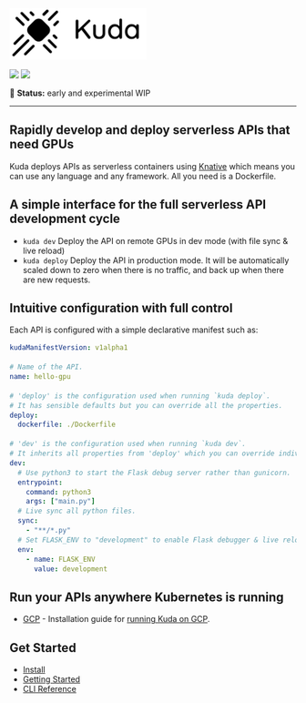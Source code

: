 <img src="docs/images/logo.png" width="241" height="90"/>

[![](https://circleci.com/gh/cyrildiagne/kuda/tree/master.svg?style=shield&circle-token=b14f5838ae2acabe21a8255070507f7e36ba510b)](https://circleci.com/gh/cyrildiagne/kuda)
[![](https://img.shields.io/github/v/release/cyrildiagne/kuda?include_prereleases)](https://github.com/cyrildiagne/kuda/releases)

🧪 **Status:** early and experimental WIP

---

## Rapidly develop and deploy serverless APIs that need GPUs

Kuda deploys APIs as serverless containers using [Knative](https://knative.dev)
which means you can use any language and any framework.
All you need is a Dockerfile.

## A simple interface for the full serverless API development cycle

- `kuda dev` Deploy the API on remote GPUs in dev mode (with file sync & live reload)
- `kuda deploy` Deploy the API in production mode.
  It will be automatically scaled down to zero when there is no traffic,
  and back up when there are new requests.

## Intuitive configuration with full control

Each API is configured with a simple declarative manifest such as:

```yaml
kudaManifestVersion: v1alpha1

# Name of the API.
name: hello-gpu

# 'deploy' is the configuration used when running `kuda deploy`.
# It has sensible defaults but you can override all the properties.
deploy:
  dockerfile: ./Dockerfile

# 'dev' is the configuration used when running `kuda dev`.
# It inherits all properties from 'deploy' which you can override individually.
dev:
  # Use python3 to start the Flask debug server rather than gunicorn.
  entrypoint:
    command: python3
    args: ["main.py"]
  # Live sync all python files.
  sync:
    - "**/*.py"
  # Set FLASK_ENV to "development" to enable Flask debugger & live reload.
  env:
    - name: FLASK_ENV
      value: development
```

## Run your APIs anywhere Kubernetes is running

<!-- - [gpu.sh](#) - The best way to get started quickly on a cost-effective, fully-managed GPU cluster. -->

- [GCP](#) - Installation guide for [running Kuda on GCP](/docs/install_on_gcp.md).

## Get Started

- [Install](docs/install_cli.md)
- [Getting Started](docs/getting_started.md)
- [CLI Reference](docs/cli.md)
